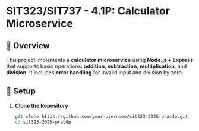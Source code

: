 # SIT323/SIT737 - 4.1P: Calculator Microservice

## 📌 Overview
This project implements a **calculator microservice** using **Node.js + Express** that supports basic operations: **addition**, **subtraction**, **multiplication**, and **division**. It includes **error handling** for invalid input and division by zero.

## 📌 Setup
1. **Clone the Repository**
   ```sh
   git clone https://github.com/your-username/sit323-2025-prac4p.git
   cd sit323-2025-prac4p

